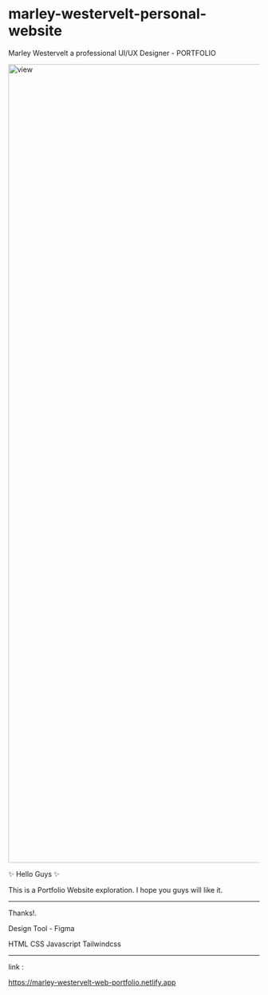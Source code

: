 # marley-westervelt-personal-website
Marley Westervelt a professional UI/UX Designer - PORTFOLIO

<img width="1600" alt="view" src="https://user-images.githubusercontent.com/73063960/211521142-17803cda-8888-4fab-8199-e4a336f13480.png">


✨ Hello Guys ✨

This is a Portfolio Website exploration. I hope you guys will like it.

-- -- -- -- -- -- -- -- -- -- -- -- -- -- -- -- -- -- -- -- -- -- -- -- -- -- -- -- --

Thanks!.

Design Tool - Figma

HTML
CSS
Javascript
Tailwindcss

-- -- -- -- -- -- -- -- -- -- -- -- -- -- -- -- -- -- -- -- -- -- -- -- -- -- -- -- --

link :

https://marley-westervelt-web-portfolio.netlify.app
